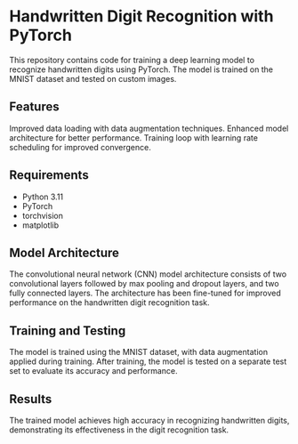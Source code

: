 # Handwritten Digit Recognition with PyTorch
This repository contains code for training a deep learning model to recognize handwritten digits using PyTorch. The model is trained on the MNIST dataset and tested on custom images.

## Features

Improved data loading with data augmentation techniques.
Enhanced model architecture for better performance.
Training loop with learning rate scheduling for improved convergence.

## Requirements
- Python 3.11
- PyTorch
- torchvision
- matplotlib

## Model Architecture
The convolutional neural network (CNN) model architecture consists of two convolutional layers followed by max pooling and dropout layers, and two fully connected layers. The architecture has been fine-tuned for improved performance on the handwritten digit recognition task.

## Training and Testing
The model is trained using the MNIST dataset, with data augmentation applied during training. After training, the model is tested on a separate test set to evaluate its accuracy and performance.

## Results
The trained model achieves high accuracy in recognizing handwritten digits, demonstrating its effectiveness in the digit recognition task.
